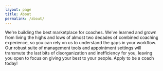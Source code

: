 ```yaml
---
layout: page
title: About
permalink: /about/
---
```


We're building the best marketplace for coaches. We've learned and grown from living the highs and lows of almost two decades of combined coaching experience, so you can rely on us to understand the gaps in your workflow. Our robust suite of management tools and appointment settings will transmute the last bits of disorganization and inefficiency for you, leaving you open to focus on giving your best to your people. Apply to be a coach today!
